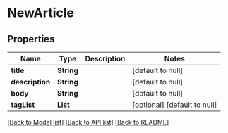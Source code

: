 # NewArticle
## Properties

| Name | Type | Description | Notes |
|------------ | ------------- | ------------- | -------------|
| **title** | **String** |  | [default to null] |
| **description** | **String** |  | [default to null] |
| **body** | **String** |  | [default to null] |
| **tagList** | **List** |  | [optional] [default to null] |

[[Back to Model list]](../README.md#documentation-for-models) [[Back to API list]](../README.md#documentation-for-api-endpoints) [[Back to README]](../README.md)


